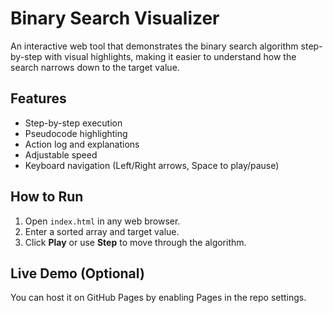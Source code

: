 # Binary Search Visualizer
An interactive web tool that demonstrates the binary search algorithm step-by-step with visual highlights, making it easier to understand how the search narrows down to the target value.


## Features
- Step-by-step execution
- Pseudocode highlighting
- Action log and explanations
- Adjustable speed
- Keyboard navigation (Left/Right arrows, Space to play/pause)

## How to Run
1. Open `index.html` in any web browser.
2. Enter a sorted array and target value.
3. Click **Play** or use **Step** to move through the algorithm.

## Live Demo (Optional)
You can host it on GitHub Pages by enabling Pages in the repo settings.
